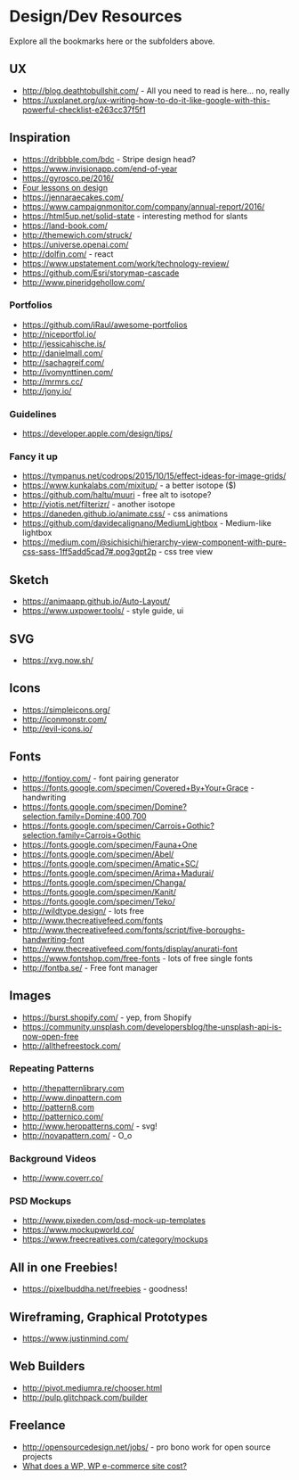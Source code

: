 # Design/Dev Resources

Explore all the bookmarks here or the subfolders above.

## UX

- http://blog.deathtobullshit.com/ - All you need to read is here... no, really
- https://uxplanet.org/ux-writing-how-to-do-it-like-google-with-this-powerful-checklist-e263cc37f5f1

## Inspiration

- https://dribbble.com/bdc - Stripe design head?
- https://www.invisionapp.com/end-of-year
- https://gyrosco.pe/2016/
- [Four lessons on design](https://blog.prototypr.io/a-designers-four-lessons-on-design-acd8b9080170#.fr1ig9lok)
- https://jennaraecakes.com/
- https://www.campaignmonitor.com/company/annual-report/2016/
- https://html5up.net/solid-state - interesting method for slants
- https://land-book.com/
- http://themewich.com/struck/
- https://universe.openai.com/
- http://dolfin.com/ - react
- https://www.upstatement.com/work/technology-review/
- https://github.com/Esri/storymap-cascade
- http://www.pineridgehollow.com/

### Portfolios

- https://github.com/iRaul/awesome-portfolios
- http://niceportfol.io/
- http://jessicahische.is/
- http://danielmall.com/
- http://sachagreif.com/
- http://ivomynttinen.com/
- http://mrmrs.cc/
- http://jony.io/

### Guidelines

- https://developer.apple.com/design/tips/

### Fancy it up

- https://tympanus.net/codrops/2015/10/15/effect-ideas-for-image-grids/
- https://www.kunkalabs.com/mixitup/ - a better isotope ($)
- https://github.com/haltu/muuri - free alt to isotope?
- http://yiotis.net/filterizr/ - another isotope
- https://daneden.github.io/animate.css/ - css animations
- https://github.com/davidecalignano/MediumLightbox - Medium-like lightbox
- https://medium.com/@sichisichi/hierarchy-view-component-with-pure-css-sass-1ff5add5cad7#.pog3gpt2p - css tree view

## Sketch

- https://animaapp.github.io/Auto-Layout/
- https://www.uxpower.tools/ - style guide, ui

## SVG

- https://xvg.now.sh/

## Icons

- https://simpleicons.org/
- http://iconmonstr.com/
- http://evil-icons.io/

## Fonts

- http://fontjoy.com/ - font pairing generator
- https://fonts.google.com/specimen/Covered+By+Your+Grace - handwriting
- https://fonts.google.com/specimen/Domine?selection.family=Domine:400,700
- https://fonts.google.com/specimen/Carrois+Gothic?selection.family=Carrois+Gothic
- https://fonts.google.com/specimen/Fauna+One
- https://fonts.google.com/specimen/Abel/
- https://fonts.google.com/specimen/Amatic+SC/
- https://fonts.google.com/specimen/Arima+Madurai/
- https://fonts.google.com/specimen/Changa/
- https://fonts.google.com/specimen/Kanit/
- https://fonts.google.com/specimen/Teko/
- http://wildtype.design/ - lots free
- http://www.thecreativefeed.com/fonts
- http://www.thecreativefeed.com/fonts/script/five-boroughs-handwriting-font
- http://www.thecreativefeed.com/fonts/display/anurati-font
- https://www.fontshop.com/free-fonts - lots of free single fonts
- http://fontba.se/ - Free font manager

## Images

- https://burst.shopify.com/ - yep, from Shopify
- https://community.unsplash.com/developersblog/the-unsplash-api-is-now-open-free
- http://allthefreestock.com/

### Repeating Patterns

- http://thepatternlibrary.com
- http://www.dinpattern.com
- http://pattern8.com
- http://patternico.com/
- http://www.heropatterns.com/ - svg!
- http://novapattern.com/ - O_o

### Background Videos

- http://www.coverr.co/

### PSD Mockups

- http://www.pixeden.com/psd-mock-up-templates
- https://www.mockupworld.co/
- https://www.freecreatives.com/category/mockups

## All in one Freebies!

- https://pixelbuddha.net/freebies - goodness!

## Wireframing, Graphical Prototypes

- https://www.justinmind.com/

## Web Builders

- http://pivot.mediumra.re/chooser.html
- http://pulp.glitchpack.com/builder


## Freelance

- http://opensourcedesign.net/jobs/ - pro bono work for open source projects
- [What does a WP, WP e-commerce site cost?](https://codeable.io/wordpress-website-ecommerce-cost/?utm_source=designernews)

